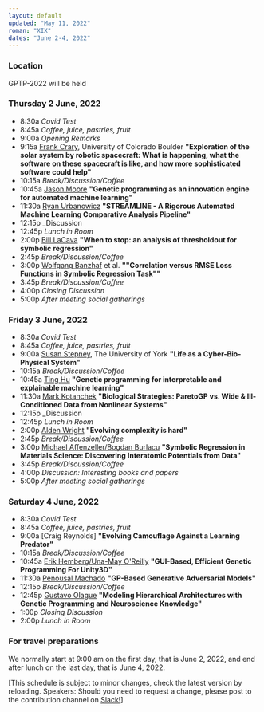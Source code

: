 ```yaml
---
layout: default
updated: "May 11, 2022"
roman: "XIX"
dates: "June 2-4, 2022"
---
```


### Location
GPTP-2022 will be held 

### Thursday 2 June, 2022

- 8:30a _Covid Test_
- 8:45a _Coffee, juice, pastries, fruit_
- 9:00a _Opening Remarks_
- 9:15a [Frank Crary](https://lasp.colorado.edu/home/mop/home/people/), University of Colorado Boulder
**"Exploration of the solar system by robotic spacecraft: What is happening, what the software on these spacecraft is like, and how more sophisticated software could help"**
- 10:15a _Break/Discussion/Coffee_
- 10:45a [Jason Moore]() 
**"Genetic programming as an innovation engine for automated machine learning"**
- 11:30a [Ryan Urbanowicz]() 
**"STREAMLINE - A Rigorous Automated Machine Learning Comparative Analysis Pipeline"**
- 12:15p _Discussion
- 12:45p _Lunch in Room_
- 2:00p [Bill LaCava]()
**"When to stop: an analysis of thresholdout for symbolic regression"**
- 2:45p _Break/Discussion/Coffee_
- 3:00p [Wolfgang Banzhaf]() et al.
**""Correlation versus RMSE Loss Functions in Symbolic Regression Task""**
- 3:45p _Break/Discussion/Coffee_
- 4:00p _Closing Discussion_
- 5:00p _After meeting social gatherings_



### Friday 3 June, 2022

- 8:30a _Covid Test_
- 8:45a _Coffee, juice, pastries, fruit_
- 9:00a [Susan Stepney](), The University of York
**"Life as a Cyber-Bio-Physical System"**
- 10:15a _Break/Discussion/Coffee_
- 10:45a [Ting Hu]()
**"Genetic programming for interpretable and explainable machine learning"**
- 11:30a [Mark Kotanchek]()
**"Biological Strategies: ParetoGP vs. Wide & Ill-Conditioned Data from Nonlinear Systems"**
- 12:15p _Discussion
- 12:45p _Lunch in Room_
- 2:00p [Alden Wright]()
**"Evolving complexity is hard"**
- 2:45p _Break/Discussion/Coffee_
- 3:00p [Michael Affenzeller/Bogdan Burlacu]()
**"Symbolic Regression in Materials Science: Discovering Interatomic Potentials from Data"**
- 3:45p _Break/Discussion/Coffee_
- 4:00p  _Discussion: Interesting books and papers_
- 5:00p _After meeting social gatherings_



### Saturday 4 June, 2022
- 8:30a _Covid Test_
- 8:45a _Coffee, juice, pastries, fruit_
- 9:00a [Craig Reynolds]
**"Evolving Camouflage Against a Learning Predator"**
- 10:15a _Break/Discussion/Coffee_
- 10:45a [Erik Hemberg/Una-May O'Reilly]()
**"GUI-Based, Efficient Genetic Programming For Unity3D"**
- 11:30a [Penousal Machado]() 
**"GP-Based Generative Adversarial Models"**
- 12:15p _Break/Discussion/Coffee_
- 12:45p [Gustavo Olague]()
**"Modeling Hierarchical Architectures with Genetic Programming and Neuroscience Knowledge"**
- 1:00p _Closing Discussion_ 
- 2:00p _Lunch in Room_


### For travel preparations

We normally start at 9:00 am on the first day, that is June 2, 2022,
and end after lunch on the last day, that is June 4, 2022. 

[This schedule is subject to minor changes, check the latest version by reloading. Speakers: Should you need to request a change, please post to the contribution channel on [Slack!](https://gptp-workshops.slack.com)]

